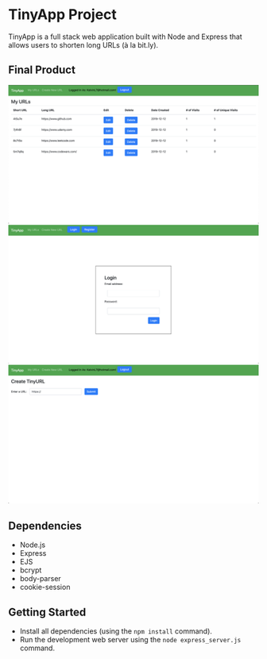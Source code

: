 # TinyApp Project

TinyApp is a full stack web application built with Node and Express that allows users to shorten long URLs (à la bit.ly).

## Final Product

!["screenshot of URLs page"](https://github.com/ke2low/tinyapp/blob/master/docs/TinyURL%20-%20URLs%20Page.png?raw=true)
!["screenshot of login page"](https://github.com/ke2low/tinyapp/blob/master/docs/TinyURL%20-%20Login%20Page.png?raw=true)
!["screenshot of new URLs page"](https://github.com/ke2low/tinyapp/blob/master/docs/TinyURL%20-%20New%20URLs%20Page.png?raw=true)

## Dependencies

- Node.js
- Express
- EJS
- bcrypt
- body-parser
- cookie-session

## Getting Started

- Install all dependencies (using the `npm install` command).
- Run the development web server using the `node express_server.js` command.
